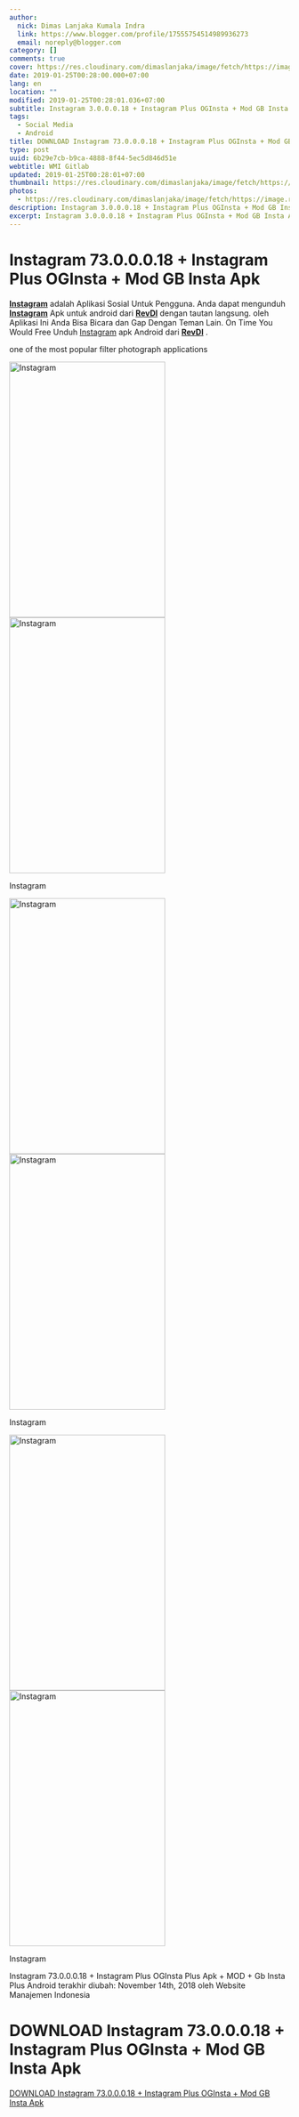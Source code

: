 ```yaml
---
author:
  nick: Dimas Lanjaka Kumala Indra
  link: https://www.blogger.com/profile/17555754514989936273
  email: noreply@blogger.com
category: []
comments: true
cover: https://res.cloudinary.com/dimaslanjaka/image/fetch/https://image.revdl.com/2017/instagram-1.png
date: 2019-01-25T00:28:00.000+07:00
lang: en
location: ""
modified: 2019-01-25T00:28:01.036+07:00
subtitle: Instagram 3.0.0.0.18 + Instagram Plus OGInsta + Mod GB Insta Apk
tags:
  - Social Media
  - Android
title: DOWNLOAD Instagram 73.0.0.0.18 + Instagram Plus OGInsta + Mod GB Insta Apk
type: post
uuid: 6b29e7cb-b9ca-4888-8f44-5ec5d846d51e
webtitle: WMI Gitlab
updated: 2019-01-25T00:28:01+07:00
thumbnail: https://res.cloudinary.com/dimaslanjaka/image/fetch/https://image.revdl.com/2017/instagram-1.png
photos:
  - https://res.cloudinary.com/dimaslanjaka/image/fetch/https://image.revdl.com/2017/instagram-1.png
description: Instagram 3.0.0.0.18 + Instagram Plus OGInsta + Mod GB Insta Apk
excerpt: Instagram 3.0.0.0.18 + Instagram Plus OGInsta + Mod GB Insta Apk
---
```


<h1 for="title"> <span class="notranslate">Instagram 73.0.0.0.18 + Instagram Plus OGInsta + Mod GB Insta Apk</span> </h1> <div>  <div class="post_content entry-content">  <p> <span class="notranslate"><strong><span class="notranslate"><a href="https://web-manajemen.blogspot.com/" class="notranslate">Instagram</a></span></strong> adalah Aplikasi Sosial Untuk Pengguna.</span> <span class="notranslate">Anda dapat mengunduh <strong><a href="https://web-manajemen.blogspot.com/" class="notranslate">Instagram</a></strong> Apk untuk android dari <strong><a href="https://web-manajemen.blogspot.com/" class="notranslate">RevDl</a></strong> dengan tautan langsung.</span> <span class="notranslate">oleh Aplikasi Ini Anda Bisa Bicara dan Gap Dengan Teman Lain.</span> <span class="notranslate">On Time You Would Free Unduh <a href="https://web-manajemen.blogspot.com/" class="notranslate">Instagram</a> apk Android dari <strong><span class="notranslate"><a href="https://web-manajemen.blogspot.com/" class="notranslate">RevDl</a></span></strong> .</span> </p>  <p> <span class="notranslate">one of the most popular filter photograph applications</span> </p> <div class="wp-caption aligncenter"> <a href="https://web-manajemen.blogspot.com/" class="notranslate"><img data-cfsrc="https://image.revdl.com/2017/instagram-1.png" alt="Instagram" width="280" height="460" src="https://res.cloudinary.com/dimaslanjaka/image/fetch/https://image.revdl.com/2017/instagram-1.png"></a> <noscript><img src="https://image.revdl.com/2017/instagram-1.png" alt="Instagram" width="280" height="460"></noscript>  <p class="wp-caption-text"> <span class="notranslate">Instagram</span> </p> </div>  <div class="wp-caption aligncenter"> <a href="https://web-manajemen.blogspot.com/" class="notranslate"><img data-cfsrc="https://image.revdl.com/2017/instagram-2.png" alt="Instagram" width="280" height="460" src="https://res.cloudinary.com/dimaslanjaka/image/fetch/https://image.revdl.com/2017/instagram-2.png"></a> <noscript><img src="https://image.revdl.com/2017/instagram-2.png" alt="Instagram" width="280" height="460"></noscript>  <p class="wp-caption-text"> <span class="notranslate">Instagram</span> </p> </div>  <div class="wp-caption aligncenter"> <a href="https://web-manajemen.blogspot.com/" class="notranslate"><img data-cfsrc="https://image.revdl.com/2017/instagram-3.png" alt="Instagram" width="280" height="460" src="https://res.cloudinary.com/dimaslanjaka/image/fetch/https://image.revdl.com/2017/instagram-3.png"></a> <noscript><img src="https://image.revdl.com/2017/instagram-3.png" alt="Instagram" width="280" height="460"></noscript>  <p class="wp-caption-text"> <span class="notranslate">Instagram</span> </p> </div>  <div class="hatom-extra"> <span class="notranslate"><span class="notranslate entry-title">Instagram 73.0.0.0.18 + Instagram Plus OGInsta Plus Apk + MOD + Gb Insta Plus Android</span> terakhir diubah: <span class="notranslate updated">November 14th, 2018</span> oleh <span class="notranslate author vcard">Website Manajemen Indonesia</span></span> </div> <div class="clear"></div>  </div>  <h1 for="title" class="notranslate">DOWNLOAD Instagram 73.0.0.0.18 + Instagram Plus OGInsta + Mod GB Insta Apk</h1>  <div class="w3-center w3-container w3-border notranslate"> <a href="https://dimaslanjaka-storage.000webhostapp.com/revdl.php?download&amp;path=/instagram-apk.html/" target="_blank" class="w3-btn w3-green" rel="noopener noreferer nofollow">DOWNLOAD Instagram 73.0.0.0.18 + Instagram Plus OGInsta + Mod GB Insta Apk</a> </div>  </div>  <script src="https://codepen.io/dimaslanjaka/pen/aQRrbR.js"></script>